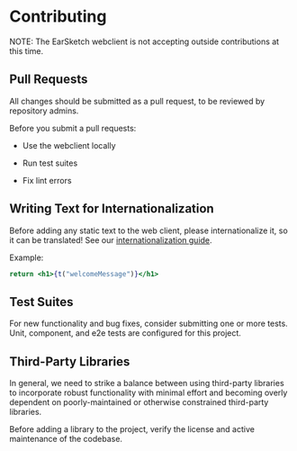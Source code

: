 # Contributing

NOTE: The EarSketch webclient is not accepting outside contributions at this time.

## Pull Requests

All changes should be submitted as a pull request, to be reviewed by repository admins.

Before you submit a pull requests:

- Use the webclient locally

- Run test suites

- Fix lint errors

## Writing Text for Internationalization

Before adding any static text to the web client, please internationalize it, so it can be translated! See our [internationalization guide](INTERNATIONALIZATION.md).

Example:

```jsx
return <h1>{t("welcomeMessage")}</h1>
```

## Test Suites

For new functionality and bug fixes, consider submitting one or more tests. Unit, component, and e2e tests are configured for this project.

## Third-Party Libraries

In general, we need to strike a balance between using third-party libraries to incorporate robust functionality with minimal effort and becoming overly dependent on poorly-maintained or otherwise constrained third-party libraries.

Before adding a library to the project, verify the license and active maintenance of the codebase.
